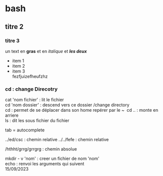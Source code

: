 # bash
## titre 2 
### titre 3

un text en **gras** et en *italique* et ***les deux***
- item 1
- item 2
- item 3  
fezfjuizefheufzhz
### cd : change Direcotry
cat 'nom fichier' : lit le fichier  
cd 'nom dossier' : descend vers ce dossier  /change directory  
cd : permet de se déplacer dans son home repérer par le ~ 
cd .. : monte en arriere  
ls : dit les sous fichier du fichier  

tab = autocomplete

../ed/csc   : chemin relative
../../fefe  : chemin relative

/hthht/grrg/grrgrg : chemin absolue  

mkdir - v 'nom' : creer un fichier de nom 'nom'  
echo : renvoi les arguments qui suivent  
15/09/2023
